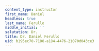 ```yaml
---
content_type: instructor
first_name: Daniel
headless: true
last_name: Ferullo
middle_initial: ''
salutation: Dr.
title: Dr. Daniel Ferullo
uid: b195ec70-7188-a184-4476-21070d043ce3
---
```

